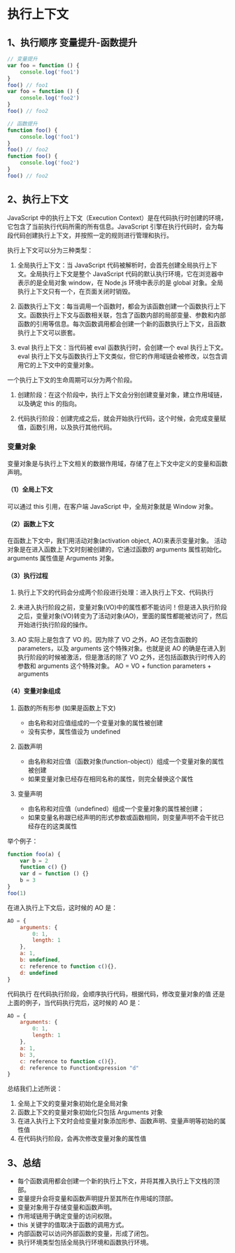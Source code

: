 # 执行上下文

## 1、执行顺序 变量提升-函数提升

```javascript
// 变量提升
var foo = function () {
    console.log('foo1')
}
foo() // foo1
var foo = function () {
    console.log('foo2')
}
foo() // foo2
```

```javascript
// 函数提升
function foo() {
    console.log('foo1')
}
foo() // foo2
function foo() {
    console.log('foo2')
}
foo() // foo2
```

## 2、执行上下文

JavaScript 中的执行上下文（Execution Context）是在代码执行时创建的环境，它包含了当前执行代码所需的所有信息。JavaScript 引擎在执行代码时，会为每段代码创建执行上下文，并按照一定的规则进行管理和执行。

执行上下文可以分为三种类型：

1. 全局执行上下文：当 JavaScript 代码被解析时，会首先创建全局执行上下文。全局执行上下文是整个 JavaScript 代码的默认执行环境，它在浏览器中表示的是全局对象 window，在 Node.js 环境中表示的是 global 对象。全局执行上下文只有一个，在页面关闭时销毁。

2. 函数执行上下文：每当调用一个函数时，都会为该函数创建一个函数执行上下文。函数执行上下文与函数相关联，包含了函数内部的局部变量、参数和内部函数的引用等信息。每次函数调用都会创建一个新的函数执行上下文，且函数执行上下文可以嵌套。

3. eval 执行上下文：当代码被 eval 函数执行时，会创建一个 eval 执行上下文。eval 执行上下文与函数执行上下文类似，但它的作用域链会被修改，以包含调用它的上下文中的变量对象。

一个执行上下文的生命周期可以分为两个阶段。

1. 创建阶段：在这个阶段中，执行上下文会分别创建变量对象，建立作用域链，以及确定 this 的指向。

2. 代码执行阶段：创建完成之后，就会开始执行代码，这个时候，会完成变量赋值，函数引用，以及执行其他代码。

### 变量对象

变量对象是与执行上下文相关的数据作用域，存储了在上下文中定义的变量和函数声明。

#### （1）全局上下文

可以通过 this 引用，在客户端 JavaScript 中，全局对象就是 Window 对象。

#### （2）函数上下文

在函数上下文中，我们用活动对象(activation object, AO)来表示变量对象。
活动对象是在进入函数上下文时刻被创建的，它通过函数的 arguments 属性初始化。arguments 属性值是 Arguments 对象。

#### （3）执行过程

1. 执行上下文的代码会分成两个阶段进行处理：进入执行上下文、代码执行

2. 未进入执行阶段之前，变量对象(VO)中的属性都不能访问！但是进入执行阶段之后，变量对象(VO)转变为了活动对象(AO)，里面的属性都能被访问了，然后开始进行执行阶段的操作。

3. AO 实际上是包含了 VO 的。因为除了 VO 之外，AO 还包含函数的 parameters，以及 arguments 这个特殊对象。也就是说 AO 的确是在进入到执行阶段的时候被激活，但是激活的除了 VO 之外，还包括函数执行时传入的参数和 arguments 这个特殊对象。
   AO = VO + function parameters + arguments

#### （4）变量对象组成

1. 函数的所有形参 (如果是函数上下文)

    - 由名称和对应值组成的一个变量对象的属性被创建
    - 没有实参，属性值设为 undefined

2. 函数声明
    - 由名称和对应值（函数对象(function-object)）组成一个变量对象的属性被创建
    - 如果变量对象已经存在相同名称的属性，则完全替换这个属性
3. 变量声明
    - 由名称和对应值（undefined）组成一个变量对象的属性被创建；
    - 如果变量名称跟已经声明的形式参数或函数相同，则变量声明不会干扰已经存在的这类属性

举个例子：

```javascript
function foo(a) {
    var b = 2
    function c() {}
    var d = function () {}
    b = 3
}
foo(1)
```

在进入执行上下文后，这时候的 AO 是：

```javascript
AO = {
    arguments: {
        0: 1,
        length: 1
    },
    a: 1,
    b: undefined,
    c: reference to function c(){},
    d: undefined
}
```

代码执行
在代码执行阶段，会顺序执行代码，根据代码，修改变量对象的值
还是上面的例子，当代码执行完后，这时候的 AO 是：

```javascript
AO = {
    arguments: {
        0: 1,
        length: 1
    },
    a: 1,
    b: 3,
    c: reference to function c(){},
    d: reference to FunctionExpression "d"
}
```

总结我们上述所说：

1. 全局上下文的变量对象初始化是全局对象
2. 函数上下文的变量对象初始化只包括 Arguments 对象
3. 在进入执行上下文时会给变量对象添加形参、函数声明、变量声明等初始的属性值
4. 在代码执行阶段，会再次修改变量对象的属性值

## 3、总结

-   每个函数调用都会创建一个新的执行上下文，并将其推入执行上下文栈的顶部。
-   变量提升会将变量和函数声明提升至其所在作用域的顶部。
-   变量对象用于存储变量和函数声明。
-   作用域链用于确定变量的访问权限。
-   this 关键字的值取决于函数的调用方式。
-   内部函数可以访问外部函数的变量，形成了闭包。
-   执行环境类型包括全局执行环境和函数执行环境。
